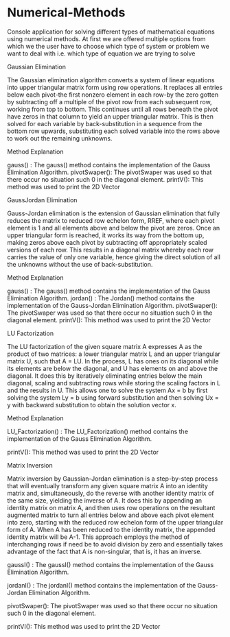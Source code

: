 # Numerical-Methods
Console application for solving different types of mathematical equations using numerical methods.
At first we are offered multiple options from which we the user have to choose which type of system or problem we want to deal with 
i.e. which type of equation we are trying to solve


Gaussian Elimination

The Gaussian elimination algorithm converts a system of linear equations into upper triangular matrix form using row operations. It replaces all entries below each pivot-the first nonzero element in each row-by the zero gotten by subtracting off a multiple of the pivot row from each subsequent row, working from top to bottom. This continues until all rows beneath the pivot have zeros in that column to yield an upper triangular matrix. This is then solved for each variable by back-substitution in a sequence from the bottom row upwards, substituting each solved variable into the rows above to work out the remaining unknowns.

Method Explanation 

gauss() : The gauss() method contains the implementation of the Gauss Elimination Algorithm. 
pivotSwaper(): The pivotSwaper was used so that there occur no situation such 0 in the diagonal element.
printV(): This method was used to print the 2D Vector


GaussJordan Elimination

Gauss-Jordan elimination is the extension of Gaussian elimination that fully reduces the matrix to reduced row echelon form, RREF, where each pivot element is 1 and all elements above and below the pivot are zeros. Once an upper triangular form is reached, it works its way from the bottom up, making zeros above each pivot by subtracting off appropriately scaled versions of each row. This results in a diagonal matrix whereby each row carries the value of only one variable, hence giving the direct solution of all the unknowns without the use of back-substitution.

Method Explanation 

gauss() : The gauss() method contains the implementation of the Gauss Elimination Algorithm. 
jordan() : The Jordan() method contains the implementation of the Gauss-Jordan Elimination Algorithm.
pivotSwaper(): The pivotSwaper was used so that there occur no situation such 0 in the diagonal element.
printV(): This method was used to print the 2D Vector

LU Factorization

The LU factorization of the given square matrix A expresses A as the product of two matrices: a lower triangular matrix L and an upper triangular matrix U, such that A = LU. In the process, L has ones on its diagonal while its elements are below the diagonal, and U has elements on and above the diagonal. It does this by iteratively eliminating entries below the main diagonal, scaling and subtracting rows while storing the scaling factors in L and the results in U. This allows one to solve the system Ax = b by first solving the system Ly = b using forward substitution and then solving Ux = y with backward substitution to obtain the solution vector x.

Method Explanation 

LU_Factorization() : The LU_Factorization() method contains the implementation of the Gauss Elimination Algorithm. 

printV(): This method was used to print the 2D Vector


Matrix Inversion

Matrix inversion by Gaussian-Jordan elimination is a step-by-step process that will eventually transform any given square matrix A into an identity matrix and, simultaneously, do the reverse with another identity matrix of the same size, yielding the inverse of A. It does this by appending an identity matrix on matrix A, and then uses row operations on the resultant augmented matrix to turn all entries below and above each pivot element into zero, starting with the reduced row echelon form of the upper triangular form of A. When A has been reduced to the identity matrix, the appended identity matrix will be A-1. This approach employs the method of interchanging rows if need be to avoid division by zero and essentially takes advantage of the fact that A is non-singular, that is, it has an inverse.

gaussI() : The gaussI() method contains the implementation of the Gauss Elimination Algorithm. 

jordanI() : The jordanI() method contains the implementation of the Gauss-Jordan Elimination Algorithm.

pivotSwaper(): The pivotSwaper was used so that there occur no situation such 0 in the diagonal element.

printVI(): This method was used to print the 2D Vector

